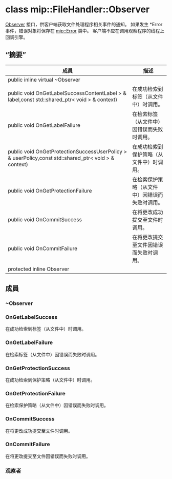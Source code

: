 # <a name="class-mipfilehandlerobserver"></a>class mip::FileHandler::Observer 
[Observer](#classmip_1_1_file_handler_1_1_observer) 接口，供客户端获取文件处理程序相关事件的通知。
如果发生 *Error 事件，错误对象将保存在 [mip::Error](#classmip_1_1_error) 类中。 客户端不应在调用观察程序的线程上回调引擎。
## <a name="summary"></a>“摘要”
 成員                        | 描述                                
--------------------------------|---------------------------------------------
public inline virtual  ~Observer | 
public void OnGetLabelSuccessContentLabel > & label,const std::shared_ptr< void > & context) | 在成功检索到标签（从文件中）时调用。
public void OnGetLabelFailure | 在检索标签（从文件中）因错误而失败时调用。
public void OnGetProtectionSuccessUserPolicy > & userPolicy,const std::shared_ptr< void > & context) | 在成功检索到保护策略（从文件中）时调用。
public void OnGetProtectionFailure | 在检索保护策略（从文件中）因错误而失败时调用。
public void OnCommitSuccess | 在将更改成功提交至文件时调用。
public void OnCommitFailure | 在将更改提交至文件因错误而失败时调用。
protected inline  Observer | 
## <a name="members"></a>成員
### <a name="observer"></a>~Observer
### <a name="ongetlabelsuccess"></a>OnGetLabelSuccess
在成功检索到标签（从文件中）时调用。
### <a name="ongetlabelfailure"></a>OnGetLabelFailure
在检索标签（从文件中）因错误而失败时调用。
### <a name="ongetprotectionsuccess"></a>OnGetProtectionSuccess
在成功检索到保护策略（从文件中）时调用。
### <a name="ongetprotectionfailure"></a>OnGetProtectionFailure
在检索保护策略（从文件中）因错误而失败时调用。
### <a name="oncommitsuccess"></a>OnCommitSuccess
在将更改成功提交至文件时调用。
### <a name="oncommitfailure"></a>OnCommitFailure
在将更改提交至文件因错误而失败时调用。
### <a name="observer"></a>观察者